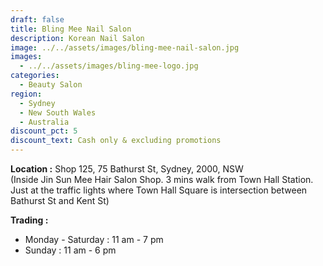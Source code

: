 ```yaml
---
draft: false
title: Bling Mee Nail Salon
description: Korean Nail Salon
image: ../../assets/images/bling-mee-nail-salon.jpg
images:
  - ../../assets/images/bling-mee-logo.jpg
categories:
  - Beauty Salon
region:
  - Sydney
  - New South Wales
  - Australia
discount_pct: 5
discount_text: Cash only & excluding promotions
---
```

**Location :** Shop 125, 75 Bathurst St, Sydney, 2000, NSW\
(Inside Jin Sun Mee Hair Salon Shop. 3 mins walk from Town Hall Station. Just at the traffic lights where Town Hall Square is intersection between Bathurst St and Kent St)

**Trading :**

* Monday - Saturday : 11 am - 7 pm
* Sunday : 11 am - 6 pm
